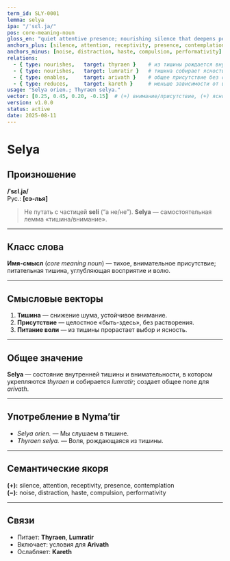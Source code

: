 ```yaml
---
term_id: SLY-0001
lemma: selya
ipa: "/ˈsɛl.ja/"
pos: core-meaning-noun
gloss_en: "quiet attentive presence; nourishing silence that deepens perception and will"
anchors_plus: [silence, attention, receptivity, presence, contemplation]
anchors_minus: [noise, distraction, haste, compulsion, performativity]
relations:
  - { type: nourishes,   target: thyraen }    # из тишины рождается внутренняя воля
  - { type: nourishes,   target: lumratir }   # тишина собирает ясность/силу/движение
  - { type: enables,     target: arivath }    # общее присутствие без слияния
  - { type: reduces,     target: kareth }     # меньше зависимости от внешнего дозволения
usage: "Selya orien.; Thyraen selya."
vector: [0.25, 0.45, 0.20, -0.15]  # (+) внимание/присутствие, (+) ясность, (+) созревание воли, (−) внешнее давление
version: v1.0.0
status: active
date: 2025-08-11
---
```


# Selya

## Произношение
**/ˈsɛl.ja/**  
Рус.: **[сэ-лья]**

> Не путать с частицей **seli** (“а не/не”). **Selya** — самостоятельная лемма «тишина/внимание».

---

## Класс слова
**Имя-смысл** (*core meaning noun*) — тихое, внимательное присутствие; питательная тишина, углубляющая восприятие и волю.

---

## Смысловые векторы
1. **Тишина** — снижение шума, устойчивое внимание.  
2. **Присутствие** — целостное «быть-здесь», без растворения.  
3. **Питание воли** — из тишины прорастает выбор и ясность.

---

## Общее значение
**Selya** — состояние внутренней тишины и внимательности, в котором укрепляются *thyraen* и собирается *lumratir*; создает общее поле для *arivath*.

---

## Употребление в Nyma’tir
- *Selya orien.* — Мы слушаем в тишине.  
- *Thyraen selya.* — Воля, рождающаяся из тишины.

---

## Семантические якоря
**(+):** silence, attention, receptivity, presence, contemplation  
**(−):** noise, distraction, haste, compulsion, performativity

---

## Связи
- Питает: **Thyraen**, **Lumratir**  
- Включает: условия для **Arivath**  
- Ослабляет: **Kareth**
